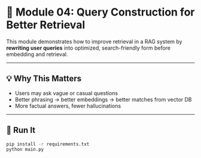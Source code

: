# 🔧 Module 04: Query Construction for Better Retrieval

This module demonstrates how to improve retrieval in a RAG system by **rewriting user queries** into optimized, search-friendly form before embedding and retrieval.

---

## 💡 Why This Matters

- Users may ask vague or casual questions
- Better phrasing → better embeddings → better matches from vector DB
- More factual answers, fewer hallucinations

---

## 🧪 Run It

```bash
pip install -r requirements.txt
python main.py
